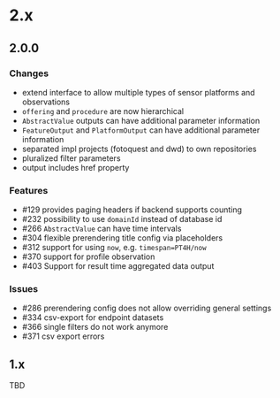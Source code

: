 # 2.x

## 2.0.0

### Changes
- extend interface to allow multiple types of sensor platforms and observations
- `offering` and `procedure` are now hierarchical
- `AbstractValue` outputs can have additional parameter information
- `FeatureOutput` and `PlatformOutput` can have additional parameter information
- separated impl projects (fotoquest and dwd) to own repositories
- pluralized filter parameters
- output includes href property

### Features
- #129 provides paging headers if backend supports counting
- #232 possibility to use `domainId` instead of database id
- #266 `AbstractValue` can have time intervals
- #304 flexible prerendering title config via placeholders
- #312 support for using `now`, e.g. `timespan=PT4H/now`
- #370 support for profile observation
- #403 Support for result time aggregated data output

### Issues 
- #286 prerendering config does not allow overriding general settings
- #334 csv-export for endpoint datasets
- #366 single filters do not work anymore
- #371 csv export errors

## 1.x

TBD
